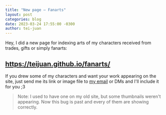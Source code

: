 ```yaml
---
title: "New page – Fanarts"
layout: post
categories: blog
date: 2023-03-24 17:55:00 -0300
author: tei-juan
---
```


Hey, I did a new page for indexing arts of my characters received from trades, gifts or simply fanarts:  

## <https://teijuan.github.io/fanarts/>

If you drew some of my characters and want your work appearing on the site, just send me its link or image file to [my email](mailto:tei-juan@hotmail.com) or DMs and I'll include it for you ;3  

> Note: I used to have one on my old site, but some thumbnails weren't appearing.
Now this bug is past and every of them are showing correctly.